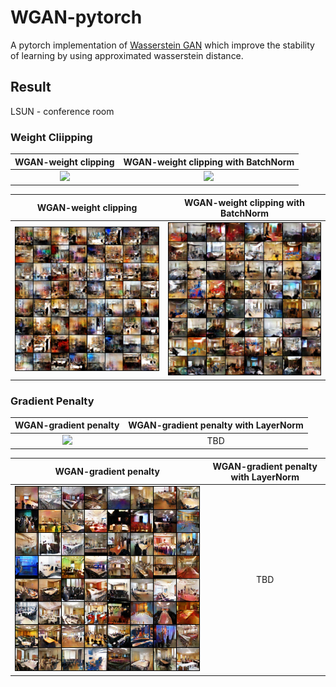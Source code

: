 # WGAN-pytorch
A pytorch implementation of [Wasserstein GAN](https://arxiv.org/abs/1701.07875) which improve the stability of learning by using approximated wasserstein distance.


## Result

LSUN - conference room

### Weight Cliipping

 |WGAN-weight clipping | WGAN-weight clipping with BatchNorm|                                   
 |:---: | :---:|                                       
 |<img src="./assets/wgan-wc-LSUN_conference_room.gif">|<img src="./assets/wgan-wc-bn-LSUN_conference_room.gif">|


 |WGAN-weight clipping | WGAN-weight clipping with BatchNorm|                                   
 |:---: | :---:|                                       
 |<img src="./assets/wgan-wc-LSUN_conference_room.png">|<img src="./assets/WGAN-wc-bn-LSUN_conference_room.png">|

### Gradient Penalty

 |WGAN-gradient penalty | WGAN-gradient penalty with LayerNorm|                                   
 |:---: | :---:|                                       
 |<img src="./assets/wgan-gp-LSUN_conference_room.gif">|TBD|
 
 
  |WGAN-gradient penalty | WGAN-gradient penalty with LayerNorm|                                   
 |:---: | :---:|                                       
 |<img src="./assets/wgan-gp-LSUN_conference_room.png">|TBD|